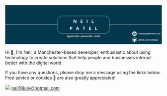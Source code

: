 <img src='https://github.com/neil10july/neil10july/blob/main/images/github-banner.png' alt='github README header' >
<p>Hi 👋, I'm Neil, a Manchester-based developer, enthusiastic about using technology to create solutions that help people and businesses interact better with the digital world.

If you have any questions, please drop me a message using the links below. Free advice or cookies 🍪 are also greatly appreciated!

</p>
<p>
<a href="https://www.linkedin.com/in/neil10july"><img src="https://img.shields.io/badge/linkedin-%230077B5.svg?&style=for-the-badge&logo=linkedin&logoColor=white" height=25></a>
<a href="mailto: neil10july@hotmail.com">neil10july@hotmail.com</a>  
</p>
